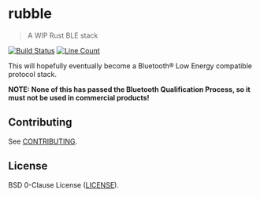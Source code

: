 # rubble

> A WIP Rust BLE stack

[![Build Status](https://travis-ci.org/jonas-schievink/rubble.svg?branch=master)](https://travis-ci.org/jonas-schievink/rubble)
[![Line Count](https://tokei.rs/b1/github/jonas-schievink/rubble)](https://github.com/XAMPPRocky/tokei)

This will hopefully eventually become a Bluetooth® Low Energy compatible
protocol stack.

**NOTE: None of this has passed the Bluetooth Qualification Process, so it must
not be used in commercial products!**

## Contributing

See [CONTRIBUTING](CONTRIBUTING.md).

## License

BSD 0-Clause License ([LICENSE](LICENSE)).
